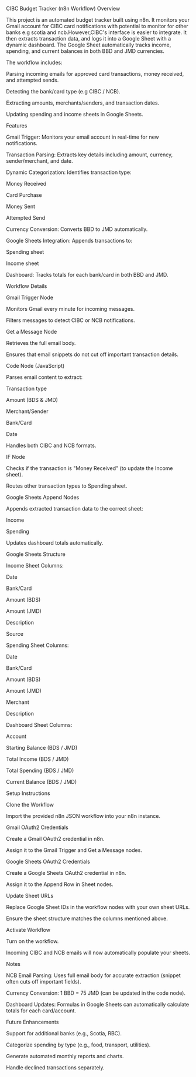 CIBC Budget Tracker (n8n Workflow)
Overview

This project is an automated budget tracker built using n8n. It monitors your Gmail account for CIBC card notifications with potential to monitor for other banks e.g scotia and ncb.However,CIBC's interface is easier to integrate. It then extracts transaction data, and logs it into a Google Sheet with a dynamic dashboard. The Google Sheet automatically tracks income, spending, and current balances in both BBD and JMD currencies.

The workflow includes:

Parsing incoming emails for approved card transactions, money received, and attempted sends.

Detecting the bank/card type (e.g CIBC / NCB).

Extracting amounts, merchants/senders, and transaction dates.

Updating spending and income sheets in Google Sheets.

Features

Gmail Trigger: Monitors your email account in real-time for new notifications.

Transaction Parsing: Extracts key details including amount, currency, sender/merchant, and date.

Dynamic Categorization: Identifies transaction type:

Money Received

Card Purchase

Money Sent

Attempted Send

Currency Conversion: Converts BBD to JMD automatically.

Google Sheets Integration: Appends transactions to:

Spending sheet

Income sheet

Dashboard: Tracks totals for each bank/card in both BBD and JMD.

Workflow Details

Gmail Trigger Node

Monitors Gmail every minute for incoming messages.

Filters messages to detect CIBC or NCB notifications.

Get a Message Node

Retrieves the full email body.

Ensures that email snippets do not cut off important transaction details.

Code Node (JavaScript)

Parses email content to extract:

Transaction type

Amount (BDS & JMD)

Merchant/Sender

Bank/Card

Date

Handles both CIBC and NCB formats.

IF Node

Checks if the transaction is "Money Received" (to update the Income sheet).

Routes other transaction types to Spending sheet.

Google Sheets Append Nodes

Appends extracted transaction data to the correct sheet:

Income

Spending

Updates dashboard totals automatically.

Google Sheets Structure

Income Sheet Columns:

Date

Bank/Card

Amount (BDS)

Amount (JMD)

Description

Source

Spending Sheet Columns:

Date

Bank/Card

Amount (BDS)

Amount (JMD)

Merchant

Description

Dashboard Sheet Columns:

Account

Starting Balance (BDS / JMD)

Total Income (BDS / JMD)

Total Spending (BDS / JMD)

Current Balance (BDS / JMD)

Setup Instructions

Clone the Workflow

Import the provided n8n JSON workflow into your n8n instance.

Gmail OAuth2 Credentials

Create a Gmail OAuth2 credential in n8n.

Assign it to the Gmail Trigger and Get a Message nodes.

Google Sheets OAuth2 Credentials

Create a Google Sheets OAuth2 credential in n8n.

Assign it to the Append Row in Sheet nodes.

Update Sheet URLs

Replace Google Sheet IDs in the workflow nodes with your own sheet URLs.

Ensure the sheet structure matches the columns mentioned above.

Activate Workflow

Turn on the workflow.

Incoming CIBC and NCB emails will now automatically populate your sheets.

Notes

NCB Email Parsing: Uses full email body for accurate extraction (snippet often cuts off important fields).

Currency Conversion: 1 BBD = 75 JMD (can be updated in the code node).

Dashboard Updates: Formulas in Google Sheets can automatically calculate totals for each card/account.

Future Enhancements

Support for additional banks (e.g., Scotia, RBC).

Categorize spending by type (e.g., food, transport, utilities).

Generate automated monthly reports and charts.

Handle declined transactions separately.
